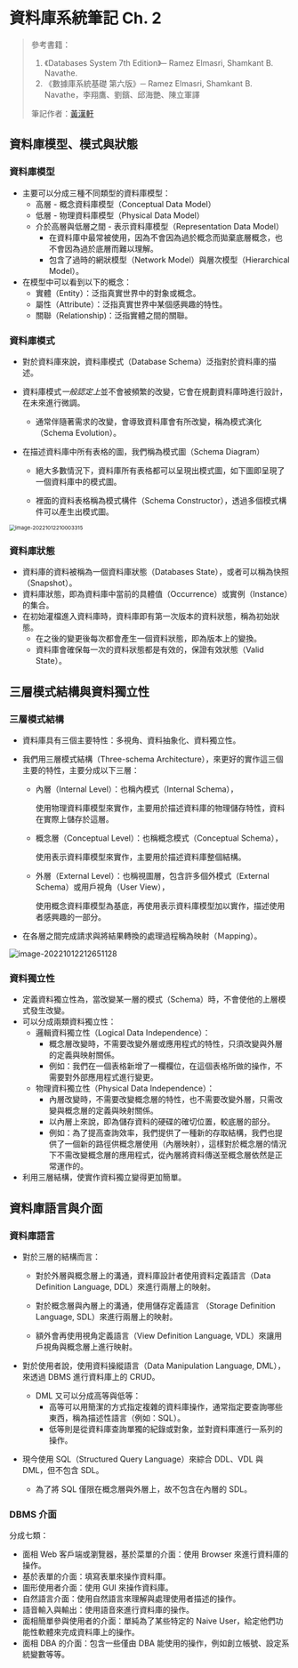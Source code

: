 # 資料庫系統筆記 Ch. 2

> 參考書籍：
>
> 1. 《Databases System 7th Edition》─ Ramez Elmasri, Shamkant B. Navathe.
> 2. 《數據庫系統基礎 第六版》─ Ramez Elmasri, Shamkant B. Navathe，李翔鷹、劉鑌、邱海艷、陳立軍譯
>
> 筆記作者：[黃漢軒](https://ntut-xuan.github.io)



## 資料庫模型、模式與狀態

### 資料庫模型

- 主要可以分成三種不同類型的資料庫模型：
  - 高層 - 概念資料庫模型（Conceptual Data Model）
  - 低層 - 物理資料庫模型（Physical Data Model）
  - 介於高層與低層之間 - 表示資料庫模型（Representation Data Model）
    - 在資料庫中最常被使用，因為不會因為過於概念而拋棄底層概念，也不會因為過於底層而難以理解。
    - 包含了過時的網狀模型（Network Model）與層次模型（Hierarchical Model）。
- 在模型中可以看到以下的概念：
  - 實體（Entity）：泛指真實世界中的對象或概念。
  - 屬性（Attribute）：泛指真實世界中某個感興趣的特性。
  - 關聯（Relationship)：泛指實體之間的關聯。



### 資料庫模式

- 對於資料庫來說，資料庫模式（Database Schema）泛指對於資料庫的描述。
- 資料庫模式*一般認定上*並不會被頻繁的改變，它會在規劃資料庫時進行設計，在未來進行微調。
  - 通常伴隨著需求的改變，會導致資料庫會有所改變，稱為模式演化（Schema Evolution）。

- 在描述資料庫中所有表格的圖，我們稱為模式圖（Schema Diagram）

  - 絕大多數情況下，資料庫所有表格都可以呈現出模式圖，如下圖即呈現了一個資料庫中的模式圖。

  - 裡面的資料表格稱為模式構件（Schema Constructor），透過多個模式構件可以產生出模式圖。


<img src="https://i.imgur.com/PJdT3vk.png" alt="image-20221012210003315" style="zoom: 67%;" />



### 資料庫狀態

- 資料庫的資料被稱為一個資料庫狀態（Databases State），或者可以稱為快照（Snapshot）。
- 資料庫狀態，即為資料庫中當前的具體值（Occurrence）或實例（Instance）的集合。
- 在初始灌檔進入資料庫時，資料庫即有第一次版本的資料狀態，稱為初始狀態。
  - 在之後的變更後每次都會產生一個資料狀態，即為版本上的變換。
  - 資料庫會確保每一次的資料狀態都是有效的，保證有效狀態（Valid State）。



## 三層模式結構與資料獨立性

### 三層模式結構

- 資料庫具有三個主要特性：多視角、資料抽象化、資料獨立性。

- 我們用三層模式結構（Three-schema Architecture），來更好的實作這三個主要的特性，主要分成以下三層：

  - 內層（Internal Level）：也稱內模式（Internal Schema），

    使用物理資料庫模型來實作，主要用於描述資料庫的物理儲存特性，資料在實際上儲存於這層。

  - 概念層（Conceptual Level）：也稱概念模式（Conceptual Schema），

    使用表示資料庫模型來實作，主要用於描述資料庫整個結構。

  - 外層（External Level）：也稱視圖層，包含許多個外模式（External Schema）或用戶視角（User View），

    使用概念資料庫模型為基底，再使用表示資料庫模型加以實作，描述使用者感興趣的一部分。

- 在各層之間完成請求與將結果轉換的處理過程稱為映射（Ｍapping）。

![image-20221012212651128](https://i.imgur.com/uP94UGc.png)



### 資料獨立性

- 定義資料獨立性為，當改變某一層的模式（Schema）時，不會使他的上層模式發生改變。
- 可以分成兩類資料獨立性：
  - 邏輯資料獨立性（Logical Data Independence）：
    - 概念層改變時，不需要改變外層或應用程式的特性，只須改變與外層的定義與映射關係。
    - 例如：我們在一個表格新增了一欄欄位，在這個表格所做的操作，不需要對外部應用程式進行變更。
  - 物理資料獨立性（Physical Data Independence）：
    - 內層改變時，不需要改變概念層的特性，也不需要改變外層，只需改變與概念層的定義與映射關係。
    - 以內層上來說，即為儲存資料的硬碟的確切位置，較底層的部分。
    - 例如：為了提高查詢效率，我們提供了一種新的存取結構，我們也提供了一個新的路徑供概念層使用（內層映射），這樣對於概念層的情況下不需改變概念層的應用程式，從內層將資料傳送至概念層依然是正常運作的。
- 利用三層結構，使實作資料獨立變得更加簡單。



## 資料庫語言與介面

### 資料庫語言

- 對於三層的結構而言：

  - 對於外層與概念層上的溝通，資料庫設計者使用資料定義語言（Data Definition Language, DDL）來進行兩層上的映射。

  - 對於概念層與內層上的溝通，使用儲存定義語言 （Storage Definition Language, SDL）來進行兩層上的映射。　

  - 額外會再使用視角定義語言（View Definition Language, VDL）來讓用戶視角與概念層上進行映射。

- 對於使用者說，使用資料操縱語言（Data Manipulation Language, DML），來透過 DBMS 進行資料庫上的 CRUD。

  - DML 又可以分成高等與低等：
    - 高等可以用簡潔的方式指定複雜的資料庫操作，通常指定要查詢哪些東西，稱為描述性語言（例如：SQL）。
    - 低等則是從資料庫查詢單獨的紀錄或對象，並對資料庫進行一系列的操作。

- 現今使用 SQL（Structured Query Language）來綜合 DDL、VDL 與 DML，但不包含 SDL。

  - 為了將 SQL 僅限在概念層與外層上，故不包含在內層的 SDL。



### DBMS 介面

分成七類：

- 面相 Web 客戶端或瀏覽器，基於菜單的介面：使用 Browser 來進行資料庫的操作。
- 基於表單的介面：填寫表單來操作資料庫。
- 圖形使用者介面：使用 GUI 來操作資料庫。
- 自然語言介面：使用自然語言來理解與處理使用者描述的操作。
- 語音輸入與輸出：使用語音來進行資料庫的操作。
- 面相簡單參與使用者的介面：單純為了某些特定的 Naive User，給定他們功能性軟體來完成資料庫上的操作。
- 面相 DBA 的介面：包含一些僅由 DBA 能使用的操作，例如創立帳號、設定系統變數等等。

